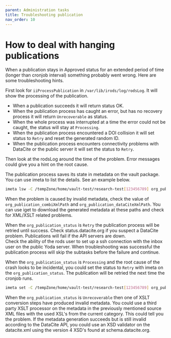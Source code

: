 ```yaml
---
parent: Administration tasks
title: Troubleshooting publication
nav_order: 10
---
```

# How to deal with hanging publications

When a publication stays in Approved status for an extended period of time (longer than cronjob interval) something probably went
wrong. Here are some troubleshooting hints.

First look for `iiProcessPublication` in `/var/lib/irods/log/rodsLog`. It will show the processing of the publication.

- When a publication succeeds it will return status OK.
- When the publication process has caught an error, but has no recovery process it will return `Unrecoverable` as status.
- When the whole process was interrupted at a time the error could not be caught, the status will stay at `Processing`.
- When the publication process encountered a DOI collision it will set status to `Retry` and reset the generated random ID.
- When the publication process encounters connectivity problems with DataCite or the public server it will set the status to `Retry`.


Then look at the rodsLog around the time of the problem. Error messages could give you a hint on the root cause.


The publication process saves its state in metadata on the vault package. You can use imeta to list the details. See an example below.

```bash
imeta lsw -C /tempZone/home/vault-test/research-test[123456789] org_publication%
```

When the problem is caused by invalid metadata, check the value of `org_publication_combiXmlPath` and `org_publication_dataCiteXmlPath`. You can use iget to download the generated metadata at these paths and check for XML/XSLT related problems.


When the `org_publication_status` is `Retry` the publication process will be retried until success.
Check status.datacite.org if you suspect a DataCite problem.
Publications will fail if the API servers are down.  
Check the ability of the rods user to set up a ssh connection with the inbox user on the public Yoda server.
When troubleshooting was successful the publication process will skip the subtasks
before the failure and continue.

When the `org_publication_status` is `Processing` and the root cause of the crash looks to be incidental, you could set the status to `Retry` with  imeta on the `org_publication_status`. The publication will be retried the next time the cronjob runs.

```bash
imeta set -C /tempZone/home/vault-test/research-test[123456789] org_publication_status Retry
```


When the `org_publication_status` is `Unrecoverable` then one of XSLT conversion steps have produced invalid metadata.
You could use a third party XSLT processor on the metadata in the previously mentioned source XML files with the used XSL's from the current category.
This could tell you the problem.
If the metadata generation succeeds but is still invalid according to the DataCite API, you could use an XSD validator on the datacite.xml using the version 4 XSD's found at schema.datacite.org.
